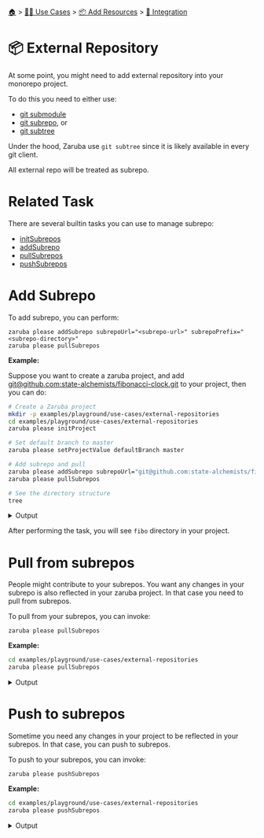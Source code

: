 <!--startTocHeader-->
[🏠](../../../README.md) > [👷🏽 Use Cases](../../README.md) > [📦 Add Resources](../README.md) > [🧩 Integration](README.md)
# 📦 External Repository
<!--endTocHeader-->


At some point, you might need to add external repository into your monorepo project.

To do this you need to either use:

* [git submodule](https://git-scm.com/book/en/v2/Git-Tools-Submodules)
* [git subrepo](https://github.com/ingydotnet/git-subrepo), or
* [git subtree](https://www.atlassian.com/git/tutorials/git-subtree)

Under the hood, Zaruba use `git subtree` since it is likely available in every git client.

All external repo will be treated as subrepo.

# Related Task

There are several builtin tasks you can use to manage subrepo:

* [initSubrepos](../../../core-tasks/initSubrepos.md)
* [addSubrepo](../../../core-tasks/addSubrepo.md)
* [pullSubrepos](../../../core-tasks/pullSubrepos.md)
* [pushSubrepos](../../../core-tasks/pushSubrepos.md)


# Add Subrepo

To add subrepo, you can perform:

```
zaruba please addSubrepo subrepoUrl="<subrepo-url>" subrepoPrefix="<subrepo-directory>" 
zaruba please pullSubrepos 

```

__Example:__

Suppose you want to create a zaruba project, and add [git@github.com:state-alchemists/fibonacci-clock.git](https://github.com/state-alchemists/fibonacci-clock) to your project, then you can do:

<!--startCode-->
```bash
# Create a Zaruba project
mkdir -p examples/playground/use-cases/external-repositories
cd examples/playground/use-cases/external-repositories
zaruba please initProject

# Set default branch to master
zaruba please setProjectValue defaultBranch master

# Add subrepo and pull
zaruba please addSubrepo subrepoUrl="git@github.com:state-alchemists/fibonacci-clock.git" subrepoPrefix="fibo" 
zaruba please pullSubrepos 

# See the directory structure
tree
```
 
<details>
<summary>Output</summary>
 
```````
💀 🔎 Job Starting...
         Elapsed Time: 1.122µs
         Current Time: 08:17:26
💀 🏁 Run 🚧 'initProject' command on /home/gofrendi/zaruba/docs/examples/playground/use-cases/external-repositories
💀    🚀 initProject          🚧 08:17:26.66  Initialized empty Git repository in /home/gofrendi/zaruba/docs/examples/playground/use-cases/external-repositories/.git/
💀    🚀 initProject          🚧 08:17:26.664 🎉🎉🎉
💀    🚀 initProject          🚧 08:17:26.664 Project created
💀 🎉 Successfully running 🚧 'initProject' command
💀 🔎 Job Running...
         Elapsed Time: 111.158465ms
         Current Time: 08:17:26
💀 🎉 🎉🎉🎉🎉🎉🎉🎉🎉🎉🎉🎉
💀 🎉 Job Complete!!! 🎉🎉🎉
💀 🔥 Terminating
💀 🔎 Job Ended...
         Elapsed Time: 313.225246ms
         Current Time: 08:17:26
zaruba please initProject  
zaruba please setProjectValue defaultBranch master -e '/home/gofrendi/zaruba/docs/examples/playground/use-cases/external-repositories/.env' -v '/home/gofrendi/zaruba/docs/examples/playground/use-cases/external-repositories/default.values.yaml'
🔥 Command   : zaruba please
🔥 Arguments : ["setProjectValue","defaultBranch","master"]
🔥 Stderr    : value of input variable 'variableName' does not match '^.+$': 
💀 🔎 Job Starting...
         Elapsed Time: 1.169µs
         Current Time: 08:17:27
💀 🏁 Run 🔎 'zrbIsProject' command on /home/gofrendi/zaruba/docs/examples/playground/use-cases/external-repositories
💀    🚀 zrbIsProject         🔎 08:17:27.261 Current directory is a valid zaruba project
💀 🎉 Successfully running 🔎 'zrbIsProject' command
💀 🏁 Run 🥂 'addSubrepo' command on /home/gofrendi/zaruba/docs/examples/playground/use-cases/external-repositories
💀    🚀 addSubrepo           🥂 08:17:27.376 🎉🎉🎉
💀    🚀 addSubrepo           🥂 08:17:27.376 Subrepo fibo has been added
💀 🎉 Successfully running 🥂 'addSubrepo' command
💀 🔎 Job Running...
         Elapsed Time: 220.963693ms
         Current Time: 08:17:27
💀 🎉 🎉🎉🎉🎉🎉🎉🎉🎉🎉🎉🎉
💀 🎉 Job Complete!!! 🎉🎉🎉
💀 🔥 Terminating
💀 🔎 Job Ended...
         Elapsed Time: 423.113208ms
         Current Time: 08:17:27
zaruba please addSubrepo -e '/home/gofrendi/zaruba/docs/examples/playground/use-cases/external-repositories/.env' -v 'subrepoUrl=git@github.com:state-alchemists/fibonacci-clock.git' -v 'subrepoPrefix=fibo' -v '/home/gofrendi/zaruba/docs/examples/playground/use-cases/external-repositories/default.values.yaml'
💀 🔎 Job Starting...
         Elapsed Time: 1.31µs
         Current Time: 08:17:27
💀 🏁 Run 🔎 'zrbIsProject' command on /home/gofrendi/zaruba/docs/examples/playground/use-cases/external-repositories
💀 🏁 Run 🔍 'zrbIsValidSubrepos' command on /home/gofrendi/zaruba/docs/examples/playground/use-cases/external-repositories
💀    🚀 zrbIsProject         🔎 08:17:27.834 Current directory is a valid zaruba project
💀    🚀 zrbIsValidSubrepos   🔍 08:17:27.835 All Subrepos are valid
💀 🎉 Successfully running 🔎 'zrbIsProject' command
💀 🎉 Successfully running 🔍 'zrbIsValidSubrepos' command
💀 🏁 Run 📦 'initSubrepos' command on /home/gofrendi/zaruba/docs/examples/playground/use-cases/external-repositories
💀    🚀 initSubrepos         📦 08:17:28.096 fibo origin is not exist
💀    🚀 initSubrepos         📦 08:17:28.102 [master (root-commit) c4f827c] 💀 Save works before pulling from git@github.com:state-alchemists/fibonacci-clock.git
💀    🚀 initSubrepos         📦 08:17:28.102  3 files changed, 92 insertions(+)
💀    🚀 initSubrepos         📦 08:17:28.102  create mode 100644 .gitignore
💀    🚀 initSubrepos         📦 08:17:28.102  create mode 100644 default.values.yaml
💀    🚀 initSubrepos         📦 08:17:28.102  create mode 100644 index.zaruba.yaml
💀    🚀 initSubrepos         📦 08:17:28.117 git fetch fibo master
💀 🔥 🚀 initSubrepos         📦 08:17:31.243 warning: no common commits
💀 🔥 🚀 initSubrepos         📦 08:17:31.745 From github.com:state-alchemists/fibonacci-clock
💀 🔥 🚀 initSubrepos         📦 08:17:31.745  * branch            master     -> FETCH_HEAD
💀 🔥 🚀 initSubrepos         📦 08:17:31.746  * [new branch]      master     -> fibo/master
💀 🔥 🚀 initSubrepos         📦 08:17:31.759 Added dir 'fibo'
💀 🔥 🚀 initSubrepos         📦 08:17:34.526 From github.com:state-alchemists/fibonacci-clock
💀 🔥 🚀 initSubrepos         📦 08:17:34.526  * branch            master     -> FETCH_HEAD
💀 🔥 🚀 initSubrepos         📦 08:17:37.625 From github.com:state-alchemists/fibonacci-clock
💀 🔥 🚀 initSubrepos         📦 08:17:37.625  * branch            master     -> FETCH_HEAD
💀    🚀 initSubrepos         📦 08:17:37.943 Already up to date.
💀    🚀 initSubrepos         📦 08:17:37.943 🎉🎉🎉
💀    🚀 initSubrepos         📦 08:17:37.943 Subrepos Initialized
💀 🎉 Successfully running 📦 'initSubrepos' command
💀 🏁 Run 🔽 'pullSubrepos' command on /home/gofrendi/zaruba/docs/examples/playground/use-cases/external-repositories
💀    🚀 pullSubrepos         🔽 08:17:38.061 On branch master
💀    🚀 pullSubrepos         🔽 08:17:38.061 nothing to commit, working tree clean
💀 🔥 🚀 pullSubrepos         🔽 08:17:40.912 From github.com:state-alchemists/fibonacci-clock
💀 🔥 🚀 pullSubrepos         🔽 08:17:40.912  * branch            master     -> FETCH_HEAD
💀    🚀 pullSubrepos         🔽 08:17:41.214 Already up to date.
💀    🚀 pullSubrepos         🔽 08:17:41.215 🎉🎉🎉
💀    🚀 pullSubrepos         🔽 08:17:41.215 Subrepos pulled
💀 🎉 Successfully running 🔽 'pullSubrepos' command
💀 🔎 Job Running...
         Elapsed Time: 13.486837687s
         Current Time: 08:17:41
💀 🎉 🎉🎉🎉🎉🎉🎉🎉🎉🎉🎉🎉
💀 🎉 Job Complete!!! 🎉🎉🎉
💀 🔥 Terminating
💀 🔎 Job Ended...
         Elapsed Time: 13.689403105s
         Current Time: 08:17:41
zaruba please pullSubrepos -e '/home/gofrendi/zaruba/docs/examples/playground/use-cases/external-repositories/.env' -v '/home/gofrendi/zaruba/docs/examples/playground/use-cases/external-repositories/default.values.yaml'
.
├── default.values.yaml
├── fibo
│   ├── Dockerfile
│   ├── README.md
│   ├── bootstrap.unity.css
│   ├── index.css
│   ├── index.html
│   ├── index.js
│   ├── jquery.js
│   ├── sample.env
│   └── start.sh
├── index.zaruba.yaml
└── log.zaruba.csv

1 directory, 12 files
```````
</details>
<!--endCode-->

After performing the task, you will see `fibo` directory in your project.

# Pull from subrepos

People might contribute to your subrepos. You want any changes in your subrepo is also reflected in your zaruba project. In that case you need to pull from subrepos.

To pull from your subrepos, you can invoke:

```
zaruba please pullSubrepos
```

__Example:__

<!--startCode-->
```bash
cd examples/playground/use-cases/external-repositories
zaruba please pullSubrepos
```
 
<details>
<summary>Output</summary>
 
```````
💀 🔎 Job Starting...
         Elapsed Time: 1.139µs
         Current Time: 08:17:41
💀 🏁 Run 🔎 'zrbIsProject' command on /home/gofrendi/zaruba/docs/examples/playground/use-cases/external-repositories
💀 🏁 Run 🔍 'zrbIsValidSubrepos' command on /home/gofrendi/zaruba/docs/examples/playground/use-cases/external-repositories
💀    🚀 zrbIsProject         🔎 08:17:41.683 Current directory is a valid zaruba project
💀    🚀 zrbIsValidSubrepos   🔍 08:17:41.684 All Subrepos are valid
💀 🎉 Successfully running 🔎 'zrbIsProject' command
💀 🎉 Successfully running 🔍 'zrbIsValidSubrepos' command
💀 🏁 Run 📦 'initSubrepos' command on /home/gofrendi/zaruba/docs/examples/playground/use-cases/external-repositories
💀    🚀 initSubrepos         📦 08:17:41.945 🎉🎉🎉
💀    🚀 initSubrepos         📦 08:17:41.945 Subrepos Initialized
💀 🎉 Successfully running 📦 'initSubrepos' command
💀 🏁 Run 🔽 'pullSubrepos' command on /home/gofrendi/zaruba/docs/examples/playground/use-cases/external-repositories
💀    🚀 pullSubrepos         🔽 08:17:42.061 On branch master
💀    🚀 pullSubrepos         🔽 08:17:42.061 nothing to commit, working tree clean
💀 🔥 🚀 pullSubrepos         🔽 08:17:44.843 From github.com:state-alchemists/fibonacci-clock
💀 🔥 🚀 pullSubrepos         🔽 08:17:44.843  * branch            master     -> FETCH_HEAD
💀    🚀 pullSubrepos         🔽 08:17:45.133 Already up to date.
💀    🚀 pullSubrepos         🔽 08:17:45.133 🎉🎉🎉
💀    🚀 pullSubrepos         🔽 08:17:45.133 Subrepos pulled
💀 🎉 Successfully running 🔽 'pullSubrepos' command
💀 🔎 Job Running...
         Elapsed Time: 3.556665264s
         Current Time: 08:17:45
💀 🎉 🎉🎉🎉🎉🎉🎉🎉🎉🎉🎉🎉
💀 🎉 Job Complete!!! 🎉🎉🎉
💀 🔥 Terminating
💀 🔎 Job Ended...
         Elapsed Time: 3.757217124s
         Current Time: 08:17:45
zaruba please pullSubrepos -e '/home/gofrendi/zaruba/docs/examples/playground/use-cases/external-repositories/.env' -v '/home/gofrendi/zaruba/docs/examples/playground/use-cases/external-repositories/default.values.yaml'
```````
</details>
<!--endCode-->

# Push to subrepos

Sometime you need any changes in your project to be reflected in your subrepos. In that case, you can push to subrepos.

To push to your subrepos, you can invoke:

```
zaruba please pushSubrepos
```

__Example:__

<!--startCode-->
```bash
cd examples/playground/use-cases/external-repositories
zaruba please pushSubrepos
```
 
<details>
<summary>Output</summary>
 
```````
💀 🔎 Job Starting...
         Elapsed Time: 1.439µs
         Current Time: 08:17:45
💀 🏁 Run 🔎 'zrbIsProject' command on /home/gofrendi/zaruba/docs/examples/playground/use-cases/external-repositories
💀 🏁 Run 🔗 'updateProjectLinks' command on /home/gofrendi/zaruba/docs/examples/playground/use-cases/external-repositories
💀 🏁 Run 🔍 'zrbIsValidSubrepos' command on /home/gofrendi/zaruba/docs/examples/playground/use-cases/external-repositories
💀    🚀 updateProjectLinks   🔗 08:17:45.605 🎉🎉🎉
💀    🚀 updateProjectLinks   🔗 08:17:45.605 Links updated
💀    🚀 zrbIsProject         🔎 08:17:45.605 Current directory is a valid zaruba project
💀    🚀 zrbIsValidSubrepos   🔍 08:17:45.605 All Subrepos are valid
💀 🎉 Successfully running 🔍 'zrbIsValidSubrepos' command
💀 🎉 Successfully running 🔗 'updateProjectLinks' command
💀 🎉 Successfully running 🔎 'zrbIsProject' command
💀 🏁 Run 📦 'initSubrepos' command on /home/gofrendi/zaruba/docs/examples/playground/use-cases/external-repositories
💀    🚀 initSubrepos         📦 08:17:45.865 🎉🎉🎉
💀    🚀 initSubrepos         📦 08:17:45.865 Subrepos Initialized
💀 🎉 Successfully running 📦 'initSubrepos' command
💀 🏁 Run 🔼 'pushSubrepos' command on /home/gofrendi/zaruba/docs/examples/playground/use-cases/external-repositories
💀    🚀 pushSubrepos         🔼 08:17:45.981 On branch master
💀    🚀 pushSubrepos         🔼 08:17:45.981 nothing to commit, working tree clean
💀    🚀 pushSubrepos         🔼 08:17:45.993 git push using:  fibo master
💀 🔥 🚀 pushSubrepos         🔼 08:17:49.069 1/3 (0) [0]2/3 (0) [0]3/3 (0) [0]3/3 (1) [1]3/3 (1) [2]Everything up-to-date
💀    🚀 pushSubrepos         🔼 08:17:49.069 🎉🎉🎉
💀    🚀 pushSubrepos         🔼 08:17:49.069 Subrepos pushed
💀 🎉 Successfully running 🔼 'pushSubrepos' command
💀 🔎 Job Running...
         Elapsed Time: 3.571690654s
         Current Time: 08:17:49
💀 🎉 🎉🎉🎉🎉🎉🎉🎉🎉🎉🎉🎉
💀 🎉 Job Complete!!! 🎉🎉🎉
💀 🔥 Terminating
💀 🔎 Job Ended...
         Elapsed Time: 3.773215299s
         Current Time: 08:17:49
zaruba please pushSubrepos -e '/home/gofrendi/zaruba/docs/examples/playground/use-cases/external-repositories/.env' -v '/home/gofrendi/zaruba/docs/examples/playground/use-cases/external-repositories/default.values.yaml'
```````
</details>
<!--endCode-->


<!--startTocSubTopic-->
<!--endTocSubTopic-->